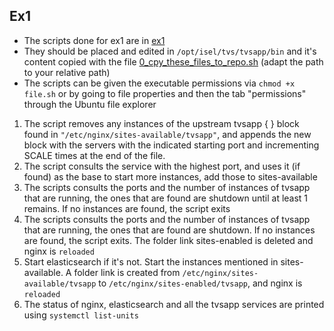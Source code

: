 ## Ex1
- The scripts done for ex1 are in [ex1](./ex1/)
- They should be placed and edited in `/opt/isel/tvs/tvsapp/bin` and it's content copied with the file [0_cpy_these_files_to_repo.sh](./ex1/0_cpy_these_files_to_repo.sh) (adapt the path to your relative path)
- The scripts can be given the executable permissions via `chmod +x file.sh` or by going to file properties and then the tab "permissions" through the Ubuntu file explorer

1. The script removes any instances of the upstream tvsapp { } block found in `"/etc/nginx/sites-available/tvsapp"`, and appends the new block with the servers with the indicated starting port and incrementing SCALE times at the end of the file. 
2. The script consults the service with the highest port, and uses it (if found) as the base to start more instances, add those to sites-available
3. The scripts consults the ports and the number of instances of tvsapp that are running, the ones that are found are shutdown until at least 1 remains. If no instances are found, the script exits
4. The scripts consults the ports and the number of instances of tvsapp that are running, the ones that are found are shutdown. If no instances are found, the script exits. The folder link sites-enabled is deleted and nginx is `reloaded`
5. Start elasticsearch if it's not. Start the instances mentioned in sites-available. A folder link is created from `/etc/nginx/sites-available/tvsapp` to `/etc/nginx/sites-enabled/tvsapp`, and nginx is `reloaded`
6. The status of nginx, elasticsearch and all the tvsapp services are printed using `systemctl list-units`